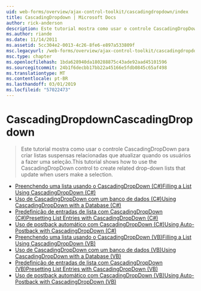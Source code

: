 ```yaml
---
uid: web-forms/overview/ajax-control-toolkit/cascadingdropdown/index
title: CascadingDropdown | Microsoft Docs
author: rick-anderson
description: Este tutorial mostra como usar o controle CascadingDropDown para criar listas suspensas relacionadas que atualizar quando os usuários a fazer uma seleção.
ms.author: riande
ms.date: 11/14/2011
ms.assetid: 5cc304e2-0013-4c26-8fe6-e897a533809f
msc.legacyurl: /web-forms/overview/ajax-control-toolkit/cascadingdropdown
msc.type: chapter
ms.openlocfilehash: 1bda628940da180288875c43ade92aad45101596
ms.sourcegitcommit: 24b1f6decbb17bb22a45166e5fdb0845c65af498
ms.translationtype: MT
ms.contentlocale: pt-BR
ms.lasthandoff: 03/01/2019
ms.locfileid: "57022473"
---
```

<a name="cascadingdropdown"></a><span data-ttu-id="f417d-103">CascadingDropdown</span><span class="sxs-lookup"><span data-stu-id="f417d-103">CascadingDropdown</span></span>
====================
> <span data-ttu-id="f417d-104">Este tutorial mostra como usar o controle CascadingDropDown para criar listas suspensas relacionadas que atualizar quando os usuários a fazer uma seleção.</span><span class="sxs-lookup"><span data-stu-id="f417d-104">This tutorial shows how to use the CascadingDropDown control to create related drop-down lists that update when users make a selection.</span></span>


- [<span data-ttu-id="f417d-105">Preenchendo uma lista usando o CascadingDropDown (C#)</span><span class="sxs-lookup"><span data-stu-id="f417d-105">Filling a List Using CascadingDropDown (C#)</span></span>](filling-a-list-using-cascadingdropdown-cs.md)
- [<span data-ttu-id="f417d-106">Uso de CascadingDropDown com um banco de dados (C#)</span><span class="sxs-lookup"><span data-stu-id="f417d-106">Using CascadingDropDown with a Database (C#)</span></span>](using-cascadingdropdown-with-a-database-cs.md)
- [<span data-ttu-id="f417d-107">Predefinição de entradas de lista com CascadingDropDown (C#)</span><span class="sxs-lookup"><span data-stu-id="f417d-107">Presetting List Entries with CascadingDropDown (C#)</span></span>](presetting-list-entries-with-cascadingdropdown-cs.md)
- [<span data-ttu-id="f417d-108">Uso de postback automático com CascadingDropDown (C#)</span><span class="sxs-lookup"><span data-stu-id="f417d-108">Using Auto-Postback with CascadingDropDown (C#)</span></span>](using-auto-postback-with-cascadingdropdown-cs.md)
- [<span data-ttu-id="f417d-109">Preenchendo uma lista usando o CascadingDropDown (VB)</span><span class="sxs-lookup"><span data-stu-id="f417d-109">Filling a List Using CascadingDropDown (VB)</span></span>](filling-a-list-using-cascadingdropdown-vb.md)
- [<span data-ttu-id="f417d-110">Uso de CascadingDropDown com um banco de dados (VB)</span><span class="sxs-lookup"><span data-stu-id="f417d-110">Using CascadingDropDown with a Database (VB)</span></span>](using-cascadingdropdown-with-a-database-vb.md)
- [<span data-ttu-id="f417d-111">Predefinição de entradas de lista com CascadingDropDown (VB)</span><span class="sxs-lookup"><span data-stu-id="f417d-111">Presetting List Entries with CascadingDropDown (VB)</span></span>](presetting-list-entries-with-cascadingdropdown-vb.md)
- [<span data-ttu-id="f417d-112">Uso de postback automático com CascadingDropDown (VB)</span><span class="sxs-lookup"><span data-stu-id="f417d-112">Using Auto-Postback with CascadingDropDown (VB)</span></span>](using-auto-postback-with-cascadingdropdown-vb.md)
